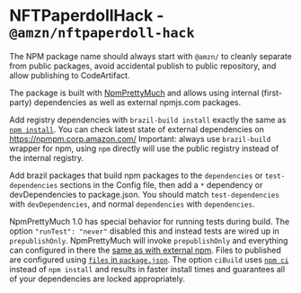# NFTPaperdollHack - `@amzn/nftpaperdoll-hack`

The NPM package name should always start with `@amzn/` to cleanly separate from
public packages, avoid accidental publish to public repository, and allow
publishing to CodeArtifact.

The package is built with
[NpmPrettyMuch](https://w.amazon.com/bin/view/NpmPrettyMuch/GettingStarted/v1)
and allows using internal (first-party) dependencies as well as external
npmjs.com packages.

Add registry dependencies with `brazil-build install` exactly the same as [`npm
install`](https://docs.npmjs.com/cli-commands/install.html). You can check
latest state of external dependencies on https://npmpm.corp.amazon.com/
Important: always use `brazil-build` wrapper for npm, using `npm` directly will
use the public registry instead of the internal registry.

Add brazil packages that build npm packages to the `dependencies` or
`test-dependencies` sections in the Config file,  then add a `*` dependency or
devDependencies to package.json. You should match `test-dependencies` with
`devDependencies`, and normal `dependencies` with `dependencies`.

NpmPrettyMuch 1.0 has special behavior for running tests during build. The
option `"runTest": "never"` disabled this and instead tests are wired up in
`prepublishOnly`. NpmPrettyMuch will invoke `prepublishOnly` and everything can
configured in there the [same as with external
npm](https://docs.npmjs.com/misc/scripts). Files to published are configured
using [`files` in
`package.json`](https://docs.npmjs.com/configuring-npm/package-json.html#files).
The option `ciBuild` uses [`npm
ci`](https://docs.npmjs.com/cli-commands/ci.html) instead of `npm install` and
results in faster install times and guarantees all of your dependencies are
locked appropriately.
